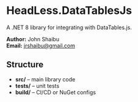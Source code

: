# HeadLess.DataTablesJs

A .NET 8 library for integrating with DataTables.js.

**Author:** John Shaibu  
**Email:** jrshaibu@gmail.com

## Structure

- **src/** – main library code  
- **tests/** – unit tests  
- **build/** – CI/CD or NuGet configs  
